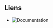 ## Liens
- ![Documentation](https://docsify-this.net/?basePath=https://raw.githubusercontent.com/JneiraS/prixGoncourt/develop&homepage=Documentation.md&toc-narrow=true&header-weight=700#/?id=gestion-des-dao)
